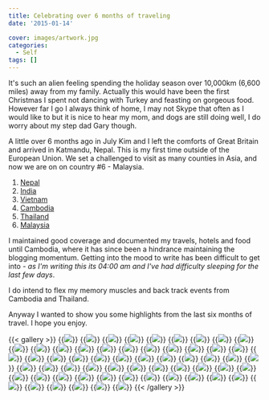 ```yaml
---
title: Celebrating over 6 months of traveling
date: '2015-01-14'

cover: images/artwork.jpg
categories:
  - Self
tags: []
---
```


It's such an alien feeling spending the holiday season over 10,000km (6,600 miles) away from my family. Actually this would have been the first Christmas I spent not dancing with Turkey and feasting on gorgeous food. However far I go I always think of home, I may not Skype that often as I would like to but it is nice to hear my mom, and dogs are still doing well, I do worry about my step dad Gary though.

A little over 6 months ago in July Kim and I left the comforts of Great Britain and arrived in Katmandu, Nepal. This is my first time outside of the European Union. We set a challenged to visit as many counties in Asia, and now we are on on country #6 - Malaysia.

1. [Nepal](/categories/nepal/)
2. [India](/categories/india)
3. [Vietnam](/categories/vietnam)
4. [Cambodia](/categories/cambodia)
5. [Thailand](/categories/thailand)
6. [Malaysia](/categories/malaysia)

I maintained good coverage and documented my travels, hotels and food until Cambodia, where it has since been a hindrance maintaining the blogging momentum. Getting into the mood to write has been difficult to get into - _as I'm writing this its 04:00 am and I've had difficulty sleeping for the last few days_.

I do intend to flex my memory muscles and back track events from Cambodia and Thailand.

Anyway I wanted to show you some highlights from the last six months of travel. I hope you enjoy.

{{< gallery >}}
  {{<img src="images/wpid-wp-1404579245715.gif" >}}
  {{<img src="images/it-rained.gif" >}}
  {{<img src="images/IMG_1986-MOTION.gif" >}}
  {{<img src="images/IMG_2874.jpg" >}}
  {{<img src="images/Sunglass-reflection.jpg" >}}
  {{<img src="images/Boudhanath.jpg" >}}
  {{<img src="images/IMG_3004-MOTION.gif" >}}
  {{<img src="images/IMG_20140713_113528-EFFECTS.jpg" >}}
  {{<img src="images/IMG_20140716_191909.jpg">}}
  {{<img src="images/IMG_3262.jpg" oriantation="portrait">}}
  {{<img src="images/DSC00236.jpg" oriantation="portrait">}}
  {{<img src="images/PANO_20140729_12451522.jpg" oriantation="portrait">}}
  {{<img src="images/PANO_20140720_162330.jpg"  oriantation="square">}}
  {{<img src="images/IMG_3819.jpg">}}
  {{<img src="images/IMG_3905.jpg">}}
  {{<img src="images/wpid-wp-1409150552174.jpeg">}}
  {{<img src="images/DSC00720.jpg">}}
  {{<img src="images/PANO_20140819_112242.jpg" oriantation="pano">}}
  {{<img src="images/IMG_4628.jpg">}}
  {{<img src="images/IMG_4835.jpg">}}
  {{<img src="images/IMG_20140811_151043.jpg">}}
  {{<img src="images/DSC01076.jpg" oriantation="portrait">}}
  {{<img src="images/DSC01128.jpg">}}
  {{<img src="images/DSC01161.jpg">}}
  {{<img src="images/DSC01546.jpg">}}
  {{<img src="images/DSC01524.jpg">}}
  {{<img src="images/DSC01472.jpg">}}
  {{<img src="images/DSC01447.jpg">}}
  {{<img src="images/IMG_20140924_054835.jpg">}}
  {{<img src="images/DSC01429.jpg" >}}
  {{<img src="images/DSC01275.jpg">}}
  {{<img src="images/DSC01383.jpg">}}
  {{<img src="images/IMG_20141003_170819.jpg">}}
  {{<img src="images/PANO_20141211_131656.jpg" >}}
  {{<img src="images/IMG_20141231_225027.jpg" oriantation="square">}}
  {{<img src="images/IMG_20150101_000410-EFFECTS.jpg" oriantation="portrait">}}
  {{<img src="images/IMG_20141211_114619.jpg" oriantation="square">}}
  {{<img src="images/PANO_20141212_091948.jpg" oriantation="square">}}
  {{<img src="images/DSC02336.jpg">}}
  {{<img src="images/DSC02185.jpg">}}
  {{<img src="images/IMG_20141204_102132.jpg" oriantation="square">}}
  {{<img src="images/IMG_20141130_175335.jpg">}}
  {{<img src="images/PANO_20141202_104936.jpg" oriantation="pano">}}
  {{<img src="images/DSC_3519.jpg">}}
  {{<img src="images/DSC02097.jpg" oriantation="portrait">}}
  {{<img src="images/DSC01999.jpg">}}
  {{<img src="images/DSC01918.jpg">}}
  {{<img src="images/PANO_20141030_131213.jpg">}}
  {{<img src="images/IMG_5991-EFFECTS.jpg">}}
  {{<img src="images/IMG_20141026_142317.jpg">}}
  {{<img src="images/IMG_5660-EFFECTS.jpg">}}
  {{<img src="images/DSC01796.jpg">}}
  {{<img src="images/DSC01769.jpg" oriantation="portrait">}}
  {{<img src="images/IMG_20141014_103309.jpg" oriantation="portrait">}}
  {{<img src="images/DSC01672.jpg" oriantation="portrait">}}
  {{<img src="images/DSC01621.jpg" oriantation="portrait">}}
  {{<img src="images/IMG_20150101_000410.jpg" oriantation="portrait">}}
  {{<img src="images/DSC01782.jpg">}}
  {{<img src="images/DSC01649.jpg">}}
  {{<img src="images/IMG_20150103_1921422.jpg">}}
{{< /gallery >}}
